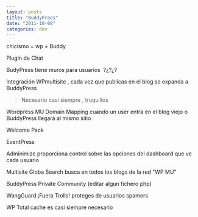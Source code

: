 ```yaml
---
layout: posts
title: "BuddyPrees"
date: "2011-10-08"
categories: dev
---
```


chicismo = wp + Buddy

Plugin de Chat

BudyPress tiene muros para usuarios  ?¿?¿?

Integración WPmultisite , cada vez que publicas en el blog se expanda a BuddyPress

> Necesario casi siempre , truquillos

Wordpress MU Domain Mapping cuando un user entra en el blog viejo o BuddyPress llegará al mismo sitio

Welcome Pack

EventPress

Adminimize proporciona control sobre las opciones del dashboard que ve cada usuario

Multisite Globa Search busca en todos los blogs de la red "WP MU"

BuddyPress Private Community (editar algun fichero php)

WangGuard ¡Fuera Trolls! proteges de usuarios spamers

WP Total cache es casi siempre necesario
